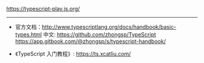 



https://typescript-play.js.org/



---


* 官方文档：http://www.typescriptlang.org/docs/handbook/basic-types.html
  中文: https://github.com/zhongsp/TypeScript https://app.gitbook.com/@zhongsp/s/typescript-handbook/

* 《TypeScript 入门教程》: https://ts.xcatliu.com/
